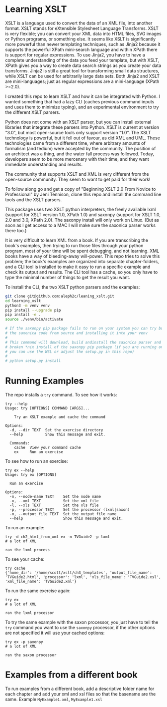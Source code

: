 # Learning XSLT

XSLT is a language used to convert the data of an XML file, into another
format.  XSLT stands for eXtensible Stylesheet Language Transforms.  XSLT is
very flexible; you can convert your XML data into HTML files, SVG images or
Python programs, or something else.  It seems like XSLT is significantly more
powerful than newer templating techniques, such as Jinja2 because it supports
the powerful XPath mini-search language and within XPath there is support for
regular expressions.  To use Jinja2, you have to have a complete understanding
of the data you feed your template, but with XSLT, XPath gives you a way to
create data search strings as you create your data transforms.  Jinja2 is still
a great tool for transforming small data structures, while XSLT can be used for
arbitrarily large data sets.  Both Jinja2 and XSLT are mini-languages; just as
regular expressions are a mini-language (XPath >=2.0).

I created this repo to learn XSLT and how it can be integrated with Python.  I
wanted something that had a lazy CLI (caches previous command inputs and uses
them to minimize typing), and an experimental environment to try the different
XSLT parsers.

Python does not come with an XSLT parser, but you can install external libraries
that integrate these parsers into Python.  XSLT is current at version "3.0", but
most open-source tools only support version "1.0".  The XSLT technology is
powerful, but it fell out of favour, as did XML and UML.  These technologies
came from a different time, where arbitrary amounts of formalism (and tedium)
were accepted by the community.  The position of an architect was a thing, and
the water fall process was followed.  Today, developers seem to be more
mercenary with their time, and they want immediate understanding and results.

The community that supports XSLT and XML is very different from the open-source
community.  They seem to want to get paid for their work!

To follow along go and get a copy of "Beginning XSLT 2.0 From Novice to
Professional" by Jeni Tennison, clone this repo and install the command line
tools and the XSLT parsers.

This package uses two XSLT python interpreters, the freely available lxml
(support for XSLT version 1.0, XPath 1.0) and saxonpy (support for XSLT 1.0, 2.0
and 3.0, XPath 2.0).  The saxonpy install will only work on Linux.  (But as soon
as I get access to a MAC I will make sure the saxonica parser works there too.)

It is very difficult to learn XML from a book.  If you are transcribing the
book's examples, then trying to run those files through your python program,
most of your time will be spent debugging, and not learning. XML books have a
way of bleeding-away will-power.  This repo tries to solve this problem; the
book's examples are organized into separate chapter-folders, and a CLI tool is
installed to make it easy to run a specific example and check its output and
results.  The CLI tool has a cache, so you only have to type the minimal number
of things to get the result you want.

To install the CLI, the two XSLT python parsers and the examples:

```bash
git clone git@github.com:aleph2c/leaning_xslt.git
cd learning_xslt
python3 -m venv venv
pip install --upgrade pip
pip install -e .
source ./venv/bin/activate

# If the saxonpy pip package fails to run on your system you can try building
# the saxonica code from source and installing it into your venv
#
# This command will download, build andinstall the saxonica parser and fix a
# broken *nix install of the saxonpy pip package (if you are running on windows
# you can use the WSL or adjust the setup.py in this repo)
#
# python setup.py install
```

# Running Examples

The repo installs a ``try`` command.  To see how it works:

```text
try --help
Usage: try [OPTIONS] COMMAND [ARGS]...

    Try an XSLT example and cache the command

Options:
  -d, --dir TEXT  Set the exercise directory
  --help          Show this message and exit.

  Commands:
    cache  View your command cache
    ex     Run an exercise

```

To see how to run an exercise:

```text
try ex --help
Usage: try ex [OPTIONS]

  Run an exercise

Options:
  -n, --node-name TEXT    Set the node name
  -x, --xml TEXT          Set the xml file
  -l, --xls TEXT          Set the xls file
  -p, --processor TEXT    Set the processor (lxml|saxon)
  -o, --output_file TEXT  Set the output file name
  --help                  Show this message and exit.
```

To run an example:

```
try -d ch2_html_from_xml ex -n TVGuide2 -p lxml
# a lot of XML

ran the lxml process
```

To see your cache:

```
try cache
{'home_dir': '/home/scott/xslt/ch3_templates', 'output_file_name':
'TVGuide2.html', 'processor': 'lxml', 'xls_file_name': 'TVGuide2.xsl',
'xml_file_name': 'TVGuide2.xml'}
```

To run the same exercise again:

```
try ex
# a lot of XML

ran the lxml processor
```

To try the same example with the saxon processor, you just have to tell the
``try`` command you want to use the ``saxonpy`` processor, if the other options
are not specified it will use your cached options:

```
try ex -p saxonpy
# a lot of XML

ran the saxon processor
```

# Examples from a different book

To run examples from a different book, add a descriptive folder name for each
chapter and add your xml and xsl files so that the basename are the same.
Example ``MyExample1.xml``, ``MyExample1.xsl``

